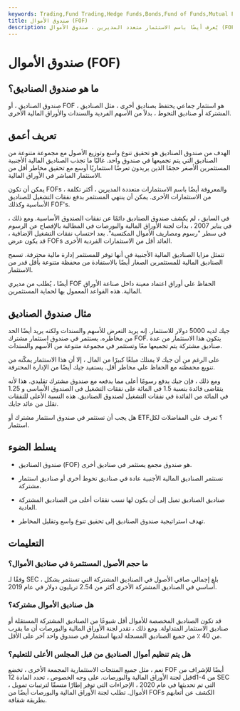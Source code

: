 ```yaml
---
keywords: Trading,Fund Trading,Hedge Funds,Bonds,Fund of Funds,Mutual Funds,Stocks
title: صندوق الأموال (FOF)
description: يُعرف أيضًا باسم الاستثمار متعدد المديرين ، صندوق الأموال (FOF) هو صندوق مجمع يستثمر في صناديق أخرى ، عادةً صناديق التحوط أو الصناديق المشتركة.
---
```


# صندوق الأموال (FOF)
## ما هو صندوق الصناديق؟

صندوق الصناديق ، أو FOF ، هو استثمار جماعي يحتفظ بصناديق أخرى ، مثل الصناديق المشتركة أو صناديق التحوط ، بدلاً من الأسهم الفردية والسندات والأوراق المالية الأخرى.

## تعريف أعمق

الهدف من صندوق الصناديق هو تحقيق تنوع واسع وتوزيع الأصول مع مجموعة متنوعة من الصناديق التي يتم تجميعها في صندوق واحد. غالبًا ما تجذب الصناديق المالية الأجنبية المستثمرين الأصغر حجمًا الذين يريدون تعرضًا استثماريًا أوسع مع تحقيق مخاطر أقل من الاستثمار المباشر في الأوراق المالية.

يمكن أن تكون FOFs ، والمعروفة أيضًا باسم الاستثمارات متعددة المديرين ، أكثر تكلفة من الاستثمارات الأخرى. يمكن أن ينتهي المستثمر بدفع نفقات التشغيل للصناديق الأساسية وكذلك FOF's.

في السابق ، لم يكشف صندوق الصناديق دائمًا عن نفقات الصندوق الأساسية. ومع ذلك ، في يناير 2007 ، بدأت لجنة الأوراق المالية والبورصات في المطالبة بالإفصاح عن الرسوم في سطر "رسوم ومصاريف الأموال المكتسبة". بعد احتساب نفقات التشغيل الإضافية ، قد يكون عرض FOFs العائد أقل من الاستثمارات الفردية الأخرى.

تتمثل مزايا الصناديق المالية الأجنبية في أنها توفر للمستثمر إدارة مالية محترفة. تسمح الصناديق المالية للمستثمرين الصغار أيضًا بالاستفادة من محفظة متنوعة بأقل قدر من الاستثمار.

أيضًا ، يُطلب من مديري FOF الحفاظ على أوراق اعتماد معينة داخل صناعة الأوراق المالية. هذه القواعد المعمول بها لحماية المستثمرين.

## مثال صندوق الصناديق

جيك لديه 5000 دولار للاستثمار. إنه يريد التعرض للأسهم والسندات ولكنه يريد أيضًا الحد من مخاطره. يستثمر في صندوق استثمار مشترك FOF. يتكون هذا الاستثمار من عدة صناديق مشتركة يتم تجميعها معًا وتستثمر في مجموعة متنوعة من الأسهم والسندات.

على الرغم من أن جيك لا يمتلك مبلغًا كبيرًا من المال ، إلا أن هذا الاستثمار يمكّنه من تنويع محفظته مع الحفاظ على مخاطر أقل. يستفيد جيك أيضًا من الإدارة المحترفة.

ومع ذلك ، فإن جيك يدفع رسومًا أعلى مما يدفعه مع صندوق مشترك تقليدي. هذا لأنه يتقاضى فائدة بنسبة 1.5 في المائة على نفقات التشغيل في الصندوق الأساسي و 1.25 في المائة من الفائدة في نفقات التشغيل لصندوق الصناديق. هذه النسبة الأعلى للنفقات تقلل من عائد جايك.

هل يجب أن تستثمر في صندوق استثمار مشترك أو ETF؟ تعرف على المفاضلات لكل استثمار.







## يسلط الضوء

- صندوق الصناديق (FOF) هو صندوق مجمع يستثمر في صناديق أخرى.

- تستثمر الصناديق المالية الأجنبية عادة في صناديق تحوط أخرى أو صناديق استثمار مشتركة.

- صناديق الصناديق تميل إلى أن يكون لها نسب نفقات أعلى من الصناديق المشتركة العادية.

- تهدف استراتيجية صندوق الصناديق إلى تحقيق تنوع واسع وتقليل المخاطر.

## التعليمات

### ما حجم الأصول المستثمرة في صناديق الأموال؟

وفقًا لـ SEC ، بلغ إجمالي صافي الأصول في الصناديق المشتركة التي تستثمر بشكل أساسي في الصناديق المشتركة الأخرى أكثر من 2.54 تريليون دولار في عام 2019.

### هل صناديق الأموال مشتركة؟

قد تكون الصناديق المخصصة للأموال أقل شيوعًا من الصناديق المشتركة المستقلة أو صناديق الاستثمار المتداولة. ومع ذلك ، تقدر لجنة الأوراق المالية والبورصات أن ما يقرب من 40 ٪ من جميع الصناديق المسجلة لديها استثمار في صندوق واحد آخر على الأقل.

### هل يتم تنظيم أموال الصناديق من قبل المجلس الأعلى للتعليم؟

نعم ، مثل جميع المنتجات الاستثمارية المجمعة الأخرى ، تخضع FOF أيضًا للإشراف من قبل لجنة الأوراق المالية والبورصات. على وجه الخصوص ، تحدد المادة 12d1-4 من SEC ، التي تم تحديثها في عام 2020 ، الإجراءات التي توفر إطارًا متسقًا لترتيبات تمويل الأموال. تطلب لجنة الأوراق المالية والبورصات أيضًا من FOFs الكشف عن أتعابهم بطريقة شفافة.

